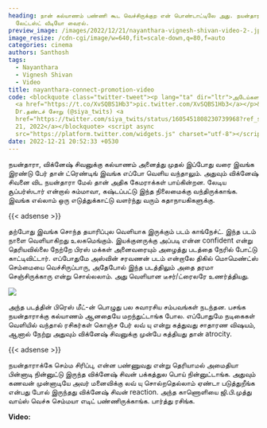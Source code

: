 ```yaml
---
heading: நான் கல்யாணம் பண்ணி கூட வெச்சிருக்குற என் பொண்டாட்டிலே அது. நயன்தாரா
  லேட்டஸ்ட் வீடியோ வைரல்.
preview_image: /images/2022/12/21/nayanthara-vignesh-shivan-video-2-.jpg
image_resize: /cdn-cgi/image/w=640,fit=scale-down,q=80,f=auto
categories: cinema
authors: Santhosh
tags:
  - Nayanthara
  - Vignesh Shivan
  - Video
title: nayanthara-connect-promotion-video
code: <blockquote class="twitter-tweet"><p lang="ta" dir="ltr">அடேய்களா 😂😂😂
  <a href="https://t.co/XvSQBS1Hb3">pic.twitter.com/XvSQBS1Hb3</a></p>&mdash;
  Dr.தண்டச் சோறு (@siya_twits) <a
  href="https://twitter.com/siya_twits/status/1605451808230739968?ref_src=twsrc%5Etfw">December
  21, 2022</a></blockquote> <script async
  src="https://platform.twitter.com/widgets.js" charset="utf-8"></script>
date: 2022-12-21 20:52:33 +0530
---
```



நயன்தாரா, விக்னேஷ் சிவனுக்கு கல்யாணம் அனைத்து முதல் இப்போது வரை இவங்க இரண்டு பேர் தான் ட்ரெண்டிங் இவங்க எப்போ வெளிய வந்தாலும். அதுவும் விக்னேஷ் சிவனை விட நயன்தாரா மேல் தான் அதிக கேமராக்கள் பாய்கின்றன. லேடிய சூப்பர்ஸ்டார் என்றால் சும்மாவா, கஷ்டப்பட்டு இந்த நிலைமைக்கு வந்திருக்காங்க. இவங்க எல்லாம் ஒரு எடுத்துக்காட்டு வளர்ந்து வரும் கதாநாயகிகளுக்கு.

{{< adsense >}}

தற்போது இவங்க சொந்த தயாரிப்புல வெளியாக இருக்கும் படம் காங்நேச்ட். இந்த படம் நாளை வெளியாகிறது உலகமெங்கும். இயக்குனருக்கு அப்படி என்ன confident என்று தெரியவில்லை நேற்றே பிரஸ் மக்கள் அனைவரையும் அழைத்து படத்தை நேரில் போட்டு காட்டிவிட்டார். எப்போதுமே அஸ்வின் சரவணன் படம் என்றாலே திகில் மொமெண்ட்ஸ் செம்மையை வெச்சிருப்பாரு, அதேபோல் இந்த படத்திலும் அதை தரமா செஞ்சிருக்காரு என்று சொல்லலாம். அது வெளியான டீசர்/ட்ரைலரே உணர்த்தியது.

![](/images/2022/12/21/nayanthara-vignesh-shivan-video-1-.jpg)

அந்த படத்தின் பிரெஸ் மீட்-ன் பொழுது பல சுவாரசிய சம்பவங்கள் நடந்தன. பசங்க நயன்தாராக்கு கல்யாணம் ஆனதையே மறந்துட்டாங்க போல. எப்போதுமே நடிகைகள் வெளியில் வந்தால் ரசிகர்கள் கொஞ்ச பேர் லவ் யு என்று கத்துவது சாதாரண விஷயம், ஆனால் நேற்று அதுவும் விக்னேஷ் சிவனுக்கு முன்பே கத்தியது தான் atrocity.

{{< adsense >}}

நயன்தாராக்கே செம்ம சிரிப்பு, என்ன பண்ணுவது என்று தெரியாமல் அமைதியா பின்னாடி நின்னுட்டு இருந்த விக்னேஷ் சிவன் பக்கத்துல பொய் நின்னுட்டாங்க. அதுவும் கணவன் முன்னாடியே அவர் மனைவிக்கு லவ் யு சொல்றதெல்லாம் ஏண்டா படுத்துறீங்க என்பது போல் இருந்தது விக்னேஷ் சிவன் reaction. அந்த காணொளியை ஜி.பி.முத்து வாய்ஸ் வெச்சு செம்மயா எடிட் பண்ணிருக்காங்க. பார்த்து ரசிங்க.

**V﻿ideo:**